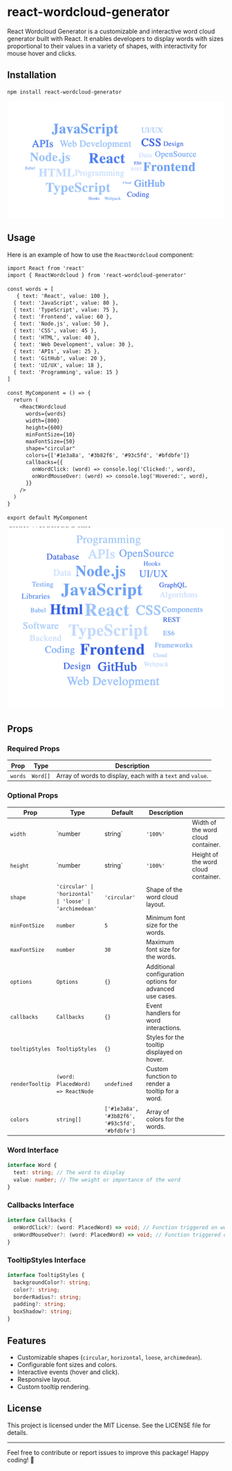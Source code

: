 # react-wordcloud-generator

React Wordcloud Generator is a customizable and interactive word cloud generator built with React. It enables developers to display words with sizes proportional to their values in a variety of shapes, with interactivity for mouse hover and clicks.



## Installation

```bash
npm install react-wordcloud-generator
```
![Example Wordcloud](./src/assets/WordCloud1.png)

## Usage

Here is an example of how to use the `ReactWordcloud` component:

```tsx
import React from 'react'
import { ReactWordcloud } from 'react-wordcloud-generator'

const words = [
   { text: 'React', value: 100 },
  { text: 'JavaScript', value: 80 },
  { text: 'TypeScript', value: 75 },
  { text: 'Frontend', value: 60 },
  { text: 'Node.js', value: 50 },
  { text: 'CSS', value: 45 },
  { text: 'HTML', value: 40 },
  { text: 'Web Development', value: 30 },
  { text: 'APIs', value: 25 },
  { text: 'GitHub', value: 20 },
  { text: 'UI/UX', value: 18 },
  { text: 'Programming', value: 15 }
]

const MyComponent = () => {
  return (
    <ReactWordcloud
      words={words}
      width={800}
      height={600}
      minFontSize={10}
      maxFontSize={50}
      shape="circular"
      colors={['#1e3a8a', '#3b82f6', '#93c5fd', '#bfdbfe']}
      callbacks={{
        onWordClick: (word) => console.log('Clicked:', word),
        onWordMouseOver: (word) => console.log('Hovered:', word),
      }}
    />
  )
}

export default MyComponent
```
![Example Wordcloud](./src/assets/WordCloud2.png) 

## Props

### Required Props

| Prop    | Type     | Description                                                |
| ------- | -------- | ---------------------------------------------------------- |
| `words` | `Word[]` | Array of words to display, each with a `text` and `value`. |

### Optional Props

| Prop            | Type                                                     | Default                                        | Description                                              |                                     |
| --------------- | -------------------------------------------------------- | ---------------------------------------------- | -------------------------------------------------------- | ----------------------------------- |
| `width`         | \`number                                                 | string\`                                       | `'100%'`                                                 | Width of the word cloud container.  |
| `height`        | \`number                                                 | string\`                                       | `'100%'`                                                 | Height of the word cloud container. |
| `shape`         | `'circular' \| 'horizontal' \| 'loose' \| 'archimedean'` | `'circular'`                                   | Shape of the word cloud layout.                          |                                     |
| `minFontSize`   | `number`                                                 | `5`                                            | Minimum font size for the words.                         |                                     |
| `maxFontSize`   | `number`                                                 | `30`                                           | Maximum font size for the words.                         |                                     |
| `options`       | `Options`                                                | `{}`                                           | Additional configuration options for advanced use cases. |                                     |
| `callbacks`     | `Callbacks`                                              | `{}`                                           | Event handlers for word interactions.                    |                                     |
| `tooltipStyles` | `TooltipStyles`                                          | `{}`                                           | Styles for the tooltip displayed on hover.               |                                     |
| `renderTooltip` | `(word: PlacedWord) => ReactNode`                        | `undefined`                                    | Custom function to render a tooltip for a word.          |                                     |
| `colors`        | `string[]`                                               | `['#1e3a8a', '#3b82f6', '#93c5fd', '#bfdbfe']` | Array of colors for the words.                           |                                     |

### **Word Interface**

```ts
interface Word {
  text: string; // The word to display
  value: number; // The weight or importance of the word
}
```

### Callbacks Interface

```ts
interface Callbacks {
  onWordClick?: (word: PlacedWord) => void; // Function triggered on word click
  onWordMouseOver?: (word: PlacedWord) => void; // Function triggered on word hover
}
```

### TooltipStyles Interface

```ts
interface TooltipStyles {
  backgroundColor?: string;
  color?: string;
  borderRadius?: string;
  padding?: string;
  boxShadow?: string;
}
```

## Features

- Customizable shapes (`circular`, `horizontal`, `loose`, `archimedean`).
- Configurable font sizes and colors.
- Interactive events (hover and click).
- Responsive layout.
- Custom tooltip rendering.

## License

This project is licensed under the MIT License. See the LICENSE file for details.

---

Feel free to contribute or report issues to improve this package! Happy coding! 🎉


